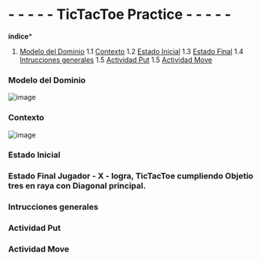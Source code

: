 # - - - - - TicTacToe Practice - - - - -

**índice***

1. [Modelo del Dominio](#Modelo-del-Dominio)
  1.1 [Contexto](#Contexto)
  1.2 [Estado Inicial](#Estado-Inicial)
  1.3 [Estado Final](#Estado-Final) 
  1.4 [Intrucciones generales](#Intrucciones-generales)
  1.5 [Actividad Put](#Actividad-Put)
  1.5 [Actividad Move](#Actividad-Move)

### Modelo del Dominio

![image](https://user-images.githubusercontent.com/46433173/195099141-3d0b3e13-89a0-40b0-b662-6d1380536158.png)

### Contexto
![image](https://user-images.githubusercontent.com/46433173/195099392-b2b042e8-eadd-4680-b2e8-c66ff5c7c420.png)

### Estado Inicial

### Estado Final Jugador - X - logra, TicTacToe cumpliendo Objetio tres en raya con Diagonal principal.

### Intrucciones generales

### Actividad Put

### Actividad Move
